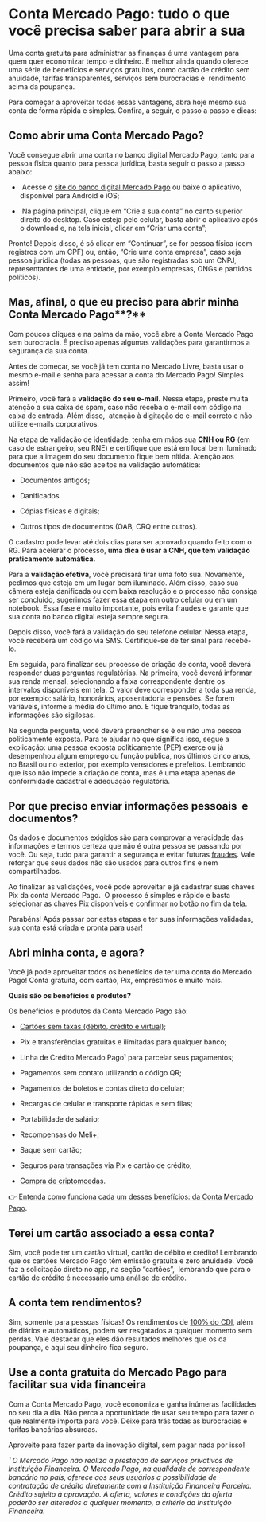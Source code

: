 # Conta Mercado Pago: tudo o que você precisa saber para abrir a sua

Uma conta gratuita para administrar as finanças é uma vantagem para quem quer economizar tempo e dinheiro. E melhor ainda quando oferece uma série de benefícios e serviços gratuitos, como cartão de crédito sem anuidade, tarifas transparentes, serviços sem burocracias e  rendimento acima da poupança.

Para começar a aproveitar todas essas vantagens, abra hoje mesmo sua conta de forma rápida e simples. Confira, a seguir, o passo a passo e dicas:

## **Como abrir uma Conta Mercado Pago?**

Você consegue abrir uma conta no banco digital Mercado Pago, tanto para pessoa física quanto para pessoa jurídica, basta seguir o passo a passo abaixo:

-  Acesse o [site do banco digital Mercado Pago](https://www.mercadopago.com.br/conta) ou baixe o aplicativo, disponível para Android e iOS;

-  Na página principal, clique em “Crie a sua conta” no canto superior direito do desktop. Caso esteja pelo celular, basta abrir o aplicativo após o download e, na tela inicial, clicar em “Criar uma conta”; 

Pronto! Depois disso, é só clicar em “Continuar”, se for pessoa física (com registros com um CPF) ou, então, “Crie uma conta empresa”, caso seja pessoa jurídica (todas as pessoas, que são registradas sob um CNPJ, representantes de uma entidade, por exemplo empresas, ONGs e partidos políticos).

## **Mas, afinal, o que eu preciso para abrir minha Conta Mercado Pago****?**

Com poucos cliques e na palma da mão, você abre a Conta Mercado Pago sem burocracia. É preciso apenas algumas validações para garantirmos a segurança da sua conta.

Antes de começar, se você já tem conta no Mercado Livre, basta usar o mesmo e-mail e senha para acessar a conta do Mercado Pago! Simples assim!

Primeiro, você fará a **validação do seu e-mail**. Nessa etapa, preste muita atenção a sua caixa de spam, caso não receba o e-mail com código na caixa de entrada. Além disso,  atenção à digitação do e-mail correto e não utilize e-mails corporativos.

Na etapa de validação de identidade, tenha em mãos sua **CNH ou RG** (em caso de estrangeiro, seu RNE) e certifique que está em local bem iluminado para que a imagem do seu documento fique bem nítida. Atenção aos documentos que não são aceitos na validação automática:

- Documentos antigos;

- Danificados 

- Cópias físicas e digitais;

- Outros tipos de documentos (OAB, CRQ entre outros).

O cadastro pode levar até dois dias para ser aprovado quando feito com o RG. Para acelerar o processo, **uma dica é usar a CNH, que tem validação praticamente automática.**

Para a **validação efetiva**, você precisará tirar uma foto sua. Novamente, pedimos que esteja em um lugar bem iluminado. Além disso, caso sua câmera esteja danificada ou com baixa resolução e o processo não consiga ser concluído, sugerimos fazer essa etapa em outro celular ou em um notebook. Essa fase é muito importante, pois evita fraudes e garante que sua conta no banco digital esteja sempre segura.

Depois disso, você fará a validação do seu telefone celular. Nessa etapa, você receberá um código via SMS. Certifique-se de ter sinal para recebê-lo.

Em seguida, para finalizar seu processo de criação de conta, você deverá responder duas perguntas regulatórias. Na primeira, você deverá informar sua renda mensal, selecionando a faixa correspondente dentre os intervalos disponíveis em tela. O valor deve corresponder a toda sua renda, por exemplo: salário, honorários, aposentadoria e pensões. Se forem variáveis, informe a média do último ano. E fique tranquilo, todas as informações são sigilosas.

Na segunda pergunta, você deverá preencher se é ou não uma pessoa politicamente exposta. Para te ajudar no que significa isso, segue a explicação: uma pessoa exposta politicamente (PEP) exerce ou já desempenhou algum emprego ou função pública, nos últimos cinco anos, no Brasil ou no exterior, por exemplo vereadores e prefeitos. Lembrando que isso não impede a criação de conta, mas é uma etapa apenas de conformidade cadastral e adequação regulatória.

## **Por que preciso enviar informações pessoais  e documentos?**

Os dados e documentos exigidos são para comprovar a veracidade das informações e termos certeza que não é outra pessoa se passando por você. Ou seja, tudo para garantir a segurança e evitar futuras [fraudes](https://meubolso.mercadopago.com.br/conta-digital-segura). Vale reforçar que seus dados não são usados para outros fins e nem compartilhados.

Ao finalizar as validações, você pode aproveitar e já cadastrar suas chaves Pix da conta Mercado Pago.  O processo é simples e rápido e basta selecionar as chaves Pix disponíveis e confirmar no botão no fim da tela.

Parabéns! Após passar por estas etapas e ter suas informações validadas, sua conta está criada e pronta para usar!

## **Abri minha conta, e agora?**

Você já pode aproveitar todos os benefícios de ter uma conta do Mercado Pago! Conta gratuita, com cartão, Pix, empréstimos e muito mais.

**Quais são os benefícios e produtos?**

Os benefícios e produtos da Conta Mercado Pago são:

- [Cartões sem taxas (débito, crédito e virtual)](https://meubolso.mercadopago.com.br/cartoes-mercado-pago-pague-no-debito-credito-ou-no-cartao-virtual);

- Pix e transferências gratuitas e ilimitadas para qualquer banco;

- Linha de Crédito Mercado Pago¹ para parcelar seus pagamentos;

- Pagamentos sem contato utilizando o código QR;

- Pagamentos de boletos e contas direto do celular;

- Recargas de celular e transporte rápidas e sem filas;

- Portabilidade de salário;

- Recompensas do Meli+;

- Saque sem cartão;

- Seguros para transações via Pix e cartão de crédito;

- [Compra de criptomoedas](https://meubolso.mercadopago.com.br/criptomoedas-mercado-pago).

👉 [Entenda como funciona cada um desses benefícios: da Conta Mercado Pago](https://meubolso.mercadopago.com.br/tudo-o-que-voce-precisa-saber-sobre-a-conta-mercado-pago).

## **Terei um cartão associado a essa conta?**

Sim, você pode ter um cartão virtual, cartão de débito e crédito! Lembrando que os cartões Mercado Pago têm emissão gratuita e zero anuidade. Você faz a solicitação direto no app, na seção “cartões”,  lembrando que para o cartão de crédito é necessário uma análise de crédito.

## **A conta tem rendimentos?**

Sim, somente para pessoas físicas! Os rendimentos de [100% do CDI](https://meubolso.mercadopago.com.br/sua-conta-rende-100-do-cdi-o-que-isso-significa), além de diários e automáticos, podem ser resgatados a qualquer momento sem perdas. Vale destacar que eles dão resultados melhores que os da poupança, e aqui seu dinheiro fica seguro.

## **Use a conta gratuita do Mercado Pago para facilitar sua vida financeira**

Com a Conta Mercado Pago, você economiza e ganha inúmeras facilidades no seu dia a dia. Não perca a oportunidade de usar seu tempo para fazer o que realmente importa para você. Deixe para trás todas as burocracias e tarifas bancárias absurdas.

Aproveite para fazer parte da inovação digital, sem pagar nada por isso!

*¹ O Mercado Pago não realiza a prestação de serviços privativos de Instituição Financeira. O Mercado Pago, na qualidade de correspondente bancário no país, oferece aos seus usuários a possibilidade de contratação de crédito diretamente com a Instituição Financeira Parceira. Crédito sujeito à aprovação. A oferta, valores e condições da oferta poderão ser alterados a qualquer momento, a critério da Instituição Financeira.*